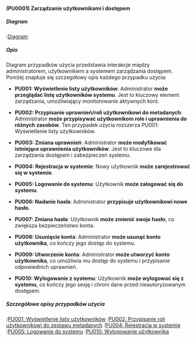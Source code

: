 #### (PU0001) Zarządzanie użytkownikami i dostępem

##### Diagram

:[Diagram](PU0001.puml)

##### Opis

Diagram przypadków użycia przedstawia interakcje między administratorem, użytkownikiem a systemem zarządzania dostępem. Poniżej znajduje się szczegółowy opis każdego przypadku użycia:

*   **PU001: Wyświetlenie listy użytkowników**: Administrator **może przeglądać listę użytkowników systemu**. Jest to kluczowy element zarządzania, umożliwiający monitorowanie aktywnych kont.

*   **PU002: Przypisanie uprawnień/roli użytkownikowi do metadanych**: Administrator **może przypisywać użytkownikom role i uprawnienia do różnych zasobów**. Ten przypadek użycia rozszerza PU001: Wyświetlenie listy użytkowników.

*   **PU003: Zmiana uprawnień**: Administrator **może modyfikować istniejące uprawnienia użytkowników**. Jest to kluczowe dla zarządzania dostępem i zabezpieczeń systemu.

*   **PU004: Rejestracja w systemie**: Nowy użytkownik **może zarejestrować się w systemie**.

*   **PU005: Logowanie do systemu**: Użytkownik **może zalogować się do systemu**.

*   **PU006: Nadanie hasła**: Administrator **przypisuje użytkownikowi nowe hasło**.

*   **PU007: Zmiana hasła**: Użytkownik **może zmienić swoje hasło**, co zwiększa bezpieczeństwo konta.

*   **PU008: Usunięcie konta**: Administrator **może usunąć konto użytkownika**, co kończy jego dostęp do systemu.

*   **PU009: Utworzenie konta**: Administrator **może utworzyć konto użytkownika**, co umożliwia mu dostęp do systemu i przypisanie odpowiednich uprawnień.
  
*   **PU010: Wylogowanie z systemu**: Użytkownik **może wylogować się z systemu**, co kończy jego sesję i chroni dane przed nieautoryzowanym dostępem.

##### Szczegółowe opisy przypadków użycia

:[PU001: Wyświetlenie listy użytkowników](przypadki/PU001_Wyswietlnenie_listy_uzytkownikow.md)
:[PU002: Przypisanie roli użytkownikowi do zestawu metadanych](przypadki/PU002_Przypisanie_roli_uzytkownikowi_do_zestawu_metadanych.md)
:[PU004: Rejestracja w systemie](przypadki/PU004_Rejestracja_w_systemie.md)
:[PU005: Logowanie do systemu](przypadki/PU005_Logowanie_do_systemu.md)
:[PU010: Wylogowanie użytkownika](przypadki/PU010_Wylogowanie_użytkownika.md)
